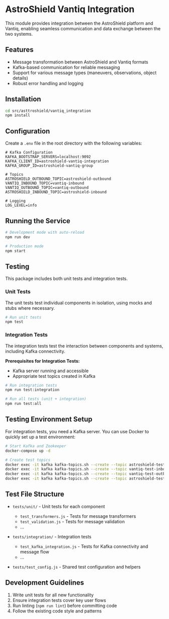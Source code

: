 # AstroShield Vantiq Integration

This module provides integration between the AstroShield platform and Vantiq, enabling seamless communication and data exchange between the two systems.

## Features

- Message transformation between AstroShield and Vantiq formats
- Kafka-based communication for reliable messaging
- Support for various message types (maneuvers, observations, object details)
- Robust error handling and logging

## Installation

```bash
cd src/asttroshield/vantiq_integration
npm install
```

## Configuration

Create a `.env` file in the root directory with the following variables:

```
# Kafka Configuration
KAFKA_BOOTSTRAP_SERVERS=localhost:9092
KAFKA_CLIENT_ID=astroshield-vantiq-integration
KAFKA_GROUP_ID=astroshield-vantiq-group

# Topics
ASTROSHIELD_OUTBOUND_TOPIC=astroshield-outbound
VANTIQ_INBOUND_TOPIC=vantiq-inbound
VANTIQ_OUTBOUND_TOPIC=vantiq-outbound
ASTROSHIELD_INBOUND_TOPIC=astroshield-inbound

# Logging
LOG_LEVEL=info
```

## Running the Service

```bash
# Development mode with auto-reload
npm run dev

# Production mode
npm start
```

## Testing

This package includes both unit tests and integration tests.

### Unit Tests

The unit tests test individual components in isolation, using mocks and stubs where necessary.

```bash
# Run unit tests
npm test
```

### Integration Tests

The integration tests test the interaction between components and systems, including Kafka connectivity.

**Prerequisites for Integration Tests:**
- Kafka server running and accessible
- Appropriate test topics created in Kafka

```bash
# Run integration tests
npm run test:integration

# Run all tests (unit + integration)
npm run test:all
```

## Testing Environment Setup

For integration tests, you need a Kafka server. You can use Docker to quickly set up a test environment:

```bash
# Start Kafka and Zookeeper
docker-compose up -d

# Create test topics
docker exec -it kafka kafka-topics.sh --create --topic astroshield-test-outbound --bootstrap-server localhost:9092 --partitions 1 --replication-factor 1
docker exec -it kafka kafka-topics.sh --create --topic vantiq-test-inbound --bootstrap-server localhost:9092 --partitions 1 --replication-factor 1
docker exec -it kafka kafka-topics.sh --create --topic vantiq-test-outbound --bootstrap-server localhost:9092 --partitions 1 --replication-factor 1
docker exec -it kafka kafka-topics.sh --create --topic astroshield-test-inbound --bootstrap-server localhost:9092 --partitions 1 --replication-factor 1
```

## Test File Structure

- `tests/unit/` - Unit tests for each component
  - `test_transformers.js` - Tests for message transformers
  - `test_validation.js` - Tests for message validation
  - ...

- `tests/integration/` - Integration tests
  - `test_kafka_integration.js` - Tests for Kafka connectivity and message flow
  - ...

- `tests/test_config.js` - Shared test configuration and helpers

## Development Guidelines

1. Write unit tests for all new functionality
2. Ensure integration tests cover key user flows
3. Run linting (`npm run lint`) before committing code
4. Follow the existing code style and patterns 